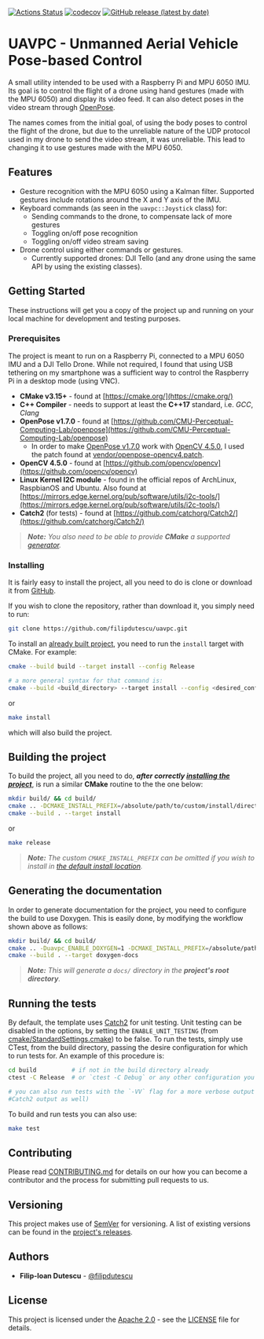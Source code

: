 [![Actions Status](https://github.com/filipdutescu/uavpc/workflows/Ubuntu/badge.svg)](https://github.com/filipdutescu/uavpc/actions)
[![codecov](https://codecov.io/gh/filipdutescu/uavpc/branch/master/graph/badge.svg)](https://codecov.io/gh/filipdutescu/uavpc)
[![GitHub release (latest by date)](https://img.shields.io/github/v/release/filipdutescu/uavpc)](https://github.com/filipdutescu/uavpc/releases)

# UAVPC - Unmanned Aerial Vehicle Pose-based Control

A small utility intended to be used with a Raspberry Pi and MPU 6050 IMU. Its goal
is to control the flight of a drone using hand gestures (made with the MPU 6050)
and display its video feed. It can also detect poses in the video stream through
[OpenPose](https://github.com/CMU-Perceptual-Computing-Lab/openpose).

The names comes from the initial goal, of using the body poses to control the flight
of the drone, but due to the unreliable nature of the UDP protocol used in my drone
to send the video stream, it was unreliable. This lead to changing it to use gestures
made with the MPU 6050.

## Features

* Gesture recognition with the MPU 6050 using a Kalman filter. Supported gestures
include rotations around the X and Y axis of the IMU.
* Keyboard commands (as seen in the `uavpc::Joystick` class) for:
  * Sending commands to the drone, to compensate lack of more gestures
  * Toggling on/off pose recognition
  * Toggling on/off video stream saving
* Drone control using either commands or gestures.
  * Currently supported drones: DJI Tello (and any drone using the same API by using
the existing classes).

## Getting Started

These instructions will get you a copy of the project up and running on your local
machine for development and testing purposes.

### Prerequisites

The project is meant to run on a Raspberry Pi, connected to a MPU 6050 IMU and a
DJI Tello Drone. While not required, I found that using USB tethering on my
smartphone was a sufficient way to control the Raspberry Pi in a desktop mode
(using VNC).

* **CMake v3.15+** - found at [https://cmake.org/](https://cmake.org/)
* **C++ Compiler** - needs to support at least the **C++17** standard, i.e. *GCC*,
*Clang*
* **OpenPose v1.7.0** - found at [https://github.com/CMU-Perceptual-Computing-Lab/openpose](https://github.com/CMU-Perceptual-Computing-Lab/openpose)
  * In order to make [OpenPose v1.7.0](https://github.com/CMU-Perceptual-Computing-Lab/openpose)
work with [OpenCV 4.5.0](https://github.com/opencv/opencv), I used the patch found
at [vendor/openpose-opencv4.patch](vendor/openpose-opencv4.patch).
* **OpenCV 4.5.0** - found at [https://github.com/opencv/opencv](https://github.com/opencv/opencv)
* **Linux Kernel I2C module** - found in the official repos of ArchLinux, RaspbianOS
and Ubuntu. Also found at [https://mirrors.edge.kernel.org/pub/software/utils/i2c-tools/](https://mirrors.edge.kernel.org/pub/software/utils/i2c-tools/)
* **Catch2** (for tests) - found at [https://github.com/catchorg/Catch2/](https://github.com/catchorg/Catch2/)

> ***Note:*** *You also need to be able to provide ***CMake*** a supported
[generator](https://cmake.org/cmake/help/latest/manual/cmake-generators.7.html).*

### Installing

It is fairly easy to install the project, all you need to do is clone or download
it from [GitHub](https://github.com/filipdutescu/uavpc).

If you wish to clone the repository, rather than download it, you simply need
to run:

```bash
git clone https://github.com/filipdutescu/uavpc.git
```

To install an [already built project](README.md#Building-the-project), you need
to run the `install` target with CMake. For example:

```bash
cmake --build build --target install --config Release

# a more general syntax for that command is:
cmake --build <build_directory> --target install --config <desired_config>
```

or

```bash
make install
```

which will also build the project.

## Building the project

To build the project, all you need to do, ***after correctly
[installing the project](README.md#Installing)***, is run a similar **CMake** routine
to the the one below:

```bash
mkdir build/ && cd build/
cmake .. -DCMAKE_INSTALL_PREFIX=/absolute/path/to/custom/install/directory
cmake --build . --target install
```

or

```bash
make release
```

> ***Note:*** *The custom ``CMAKE_INSTALL_PREFIX`` can be omitted if you wish to
install in [the default install location](https://cmake.org/cmake/help/latest/module/GNUInstallDirs.html).*

## Generating the documentation

In order to generate documentation for the project, you need to configure the build
to use Doxygen. This is easily done, by modifying the workflow shown above as follows:

```bash
mkdir build/ && cd build/
cmake .. -Duavpc_ENABLE_DOXYGEN=1 -DCMAKE_INSTALL_PREFIX=/absolute/path/to/custom/install/directory
cmake --build . --target doxygen-docs
```

> ***Note:*** *This will generate a `docs/` directory in the **project's root directory**.*

## Running the tests

By default, the template uses [Catch2](https://github.com/catchorg/Catch2/) for
unit testing. Unit testing can be disabled in the options, by setting the
`ENABLE_UNIT_TESTING` (from
[cmake/StandardSettings.cmake](cmake/StandardSettings.cmake)) to be false. To run
the tests, simply use CTest, from the build directory, passing the desire
configuration for which to run tests for. An example of this procedure is:

```bash
cd build          # if not in the build directory already
ctest -C Release  # or `ctest -C Debug` or any other configuration you wish to test

# you can also run tests with the `-VV` flag for a more verbose output (i.e.
#Catch2 output as well)
```

To build and run tests you can also use:

```bash
make test
```

## Contributing

Please read [CONTRIBUTING.md](CONTRIBUTING.md) for details on our how you can
become a contributor and the process for submitting pull requests to us.

## Versioning

This project makes use of [SemVer](http://semver.org/) for versioning. A list of
existing versions can be found in the
[project's releases](https://github.com/filipdutescu/uavpc/releases).

## Authors

* **Filip-Ioan Dutescu** - [@filipdutescu](https://github.com/filipdutescu)

## License

This project is licensed under the [Apache 2.0](http://www.apache.org/licenses/LICENSE-2.0)
\- see the [LICENSE](LICENSE) file for details.
